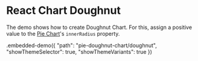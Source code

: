 # React Chart Doughnut

The demo shows how to create Doughnut Chart. For this, assign a positive value to the [Pie Chart](../../docs/reference/pie-series.md)'s `innerRadius` property.

.embedded-demo({ "path": "pie-doughnut-chart/doughnut", "showThemeSelector": true, "showThemeVariants": true })
